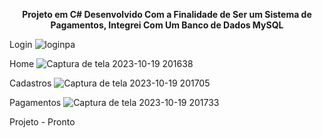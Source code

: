 <p align="center">
  <strong>Projeto em C# Desenvolvido Com a Finalidade de Ser um Sistema de Pagamentos, Integrei Com Um Banco de Dados MySQL</strong>
</p>


Login
![loginpa](https://github.com/NelsonModenezNeto/ProjetoC/assets/99834482/b5789d19-6611-43be-bffb-635b53c74eba)



Home
![Captura de tela 2023-10-19 201638](https://github.com/NelsonModenezNeto/ProjetoC/assets/99834482/b67d119e-8115-4331-8b60-851f2a7c0527)


Cadastros
![Captura de tela 2023-10-19 201705](https://github.com/NelsonModenezNeto/ProjetoC/assets/99834482/2d7ffc2e-bb9c-4a4a-be42-aba9b28aabd4)


Pagamentos
![Captura de tela 2023-10-19 201733](https://github.com/NelsonModenezNeto/ProjetoC/assets/99834482/17bcc485-448a-4bd0-bcb3-b8f78d938a12)

Projeto - Pronto
